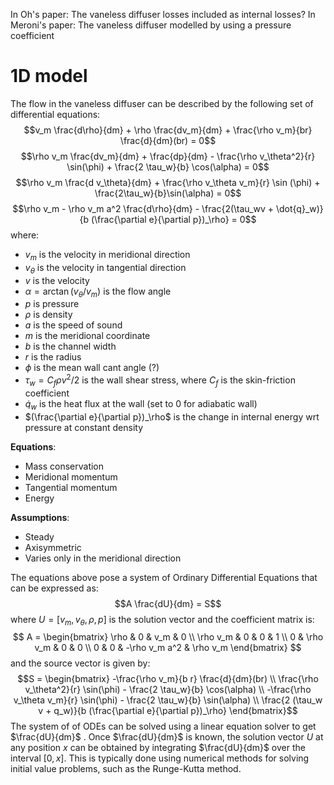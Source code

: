 In Oh's paper: The vaneless diffuser losses included as internal losses?
In Meroni's paper: The vaneless diffuser modelled by using a pressure coefficient

# 1D model
The flow in the vaneless diffuser can be described by the following set of differential equations:
$$v_m \frac{d\rho}{dm} + \rho \frac{dv_m}{dm} + \frac{\rho v_m}{br} \frac{d}{dm}(br) = 0$$
$$\rho v_m \frac{dv_m}{dm} + \frac{dp}{dm} - \frac{\rho v_\theta^2}{r} \sin(\phi) + \frac{2 \tau_w}{b} \cos(\alpha) = 0$$
$$\rho v_m \frac{d v_\theta}{dm} + \frac{\rho v_\theta v_m}{r} \sin (\phi) + \frac{2\tau_w}{b}\sin(\alpha) = 0$$
$$\rho v_m - \rho v_m a^2 \frac{d\rho}{dm} - \frac{2(\tau_wv + \dot{q}_w)}{b (\frac{\partial e}{\partial p})_\rho} = 0$$
where:
- $v_m$ is the velocity in meridional direction
- $v_\theta$ is the velocity in tangential direction
- $v$ is the velocity
- $\alpha = \arctan(v_\theta/v_m)$ is the flow angle
- $p$ is pressure
- $\rho$ is density
- $a$ is the speed of sound
- $m$ is the meridional coordinate
- $b$ is the channel width
- $r$ is the radius
- $\phi$ is the mean wall cant angle (?)
- $\tau_w = C_f \rho v^2/2$ is the wall shear stress, where $C_f$ is the skin-friction coefficient
- $\dot{q}_w$ is the heat flux at the wall (set to 0 for adiabatic wall)
- $(\frac{\partial e}{\partial p})_\rho$ is the change in internal energy wrt pressure at constant density

**Equations**:
- Mass conservation
- Meridional momentum
- Tangential momentum
- Energy

**Assumptions**:
- Steady
- Axisymmetric
- Varies only in the meridional direction

The equations above pose a system of Ordinary Differential Equations that can be expressed as:
$$A \frac{dU}{dm} = S$$
where $U = [v_m, v_\theta, \rho, p]$ is the solution vector and the coefficient matrix is:
$$ A = \begin{bmatrix} \rho & 0 & v_m & 0 \\ \rho  v_m & 0 & 0 & 1 \\ 0 & \rho v_m & 0 & 0 \\ 0 & 0 & -\rho v_m  a^2 & \rho v_m \end{bmatrix} $$
and the source vector is given by:
$$S = \begin{bmatrix} -\frac{\rho v_m}{b r} \frac{d}{dm}(br) \\ \frac{\rho v_\theta^2}{r} \sin(\phi) - \frac{2 \tau_w}{b} \cos(\alpha) \\ -\frac{\rho v_\theta v_m}{r}  \sin(\phi) - \frac{2 \tau_w}{b} \sin(\alpha) \\ \frac{2 (\tau_w v + q_w)}{b  (\frac{\partial e}{\partial p})_\rho} \end{bmatrix}$$
The system of of ODEs can be solved using a linear equation solver to get $\frac{dU}{dm}$ .
Once $\frac{dU}{dm}$  is known, the solution vector $U$ at any position $x$ can be obtained by integrating $\frac{dU}{dm}$​ over the interval $[0, x]$. This is typically done using numerical methods for solving initial value problems, such as the Runge-Kutta method.